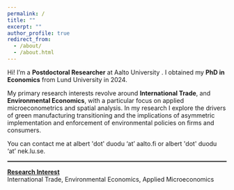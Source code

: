 ```yaml
---
permalink: /
title: ""
excerpt: ""
author_profile: true
redirect_from: 
  - /about/
  - /about.html
---
```


Hi! I’m a **Postdoctoral Researcher**  at <a href="https://www.aalto.fi/en/department-of-economics/albert-duodu" style="text-decoration: none" target="_blank"> Aalto University </a> . I obtained my **PhD in Economics** from <a href="https://portal.research.lu.se/en/persons/albert-duodu" style="text-decoration: none" target="_blank"> Lund University  </a> in 2024. 





My primary research interests revolve around  **International Trade**, and **Environmental Economics**, with a particular focus on applied microeconometrics and spatial analysis.  In my research I explore the drivers of green manufacturing transitioning and the implications of asymmetric implementation and enforcement of environmental policies on firms and consumers.


You can contact me at albert 'dot' duodu ‘at’ aalto.fi or albert 'dot' duodu ‘at’ nek.lu.se.
<hr style="border:1px solid gray">


[**Research Interest**]()   
International Trade, Environmental Economics, Applied Microeconomics